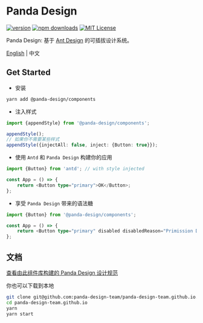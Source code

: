 # Panda Design

[![version](https://img.shields.io/npm/v/@panda-design/components.svg?style=flat-square)](http://npm.im/@panda-design/components)
[![npm downloads](https://img.shields.io/npm/dm/@panda-design/components.svg?style=flat-square)](https://www.npmjs.com/package/@panda-design/components)
[![MIT License](https://img.shields.io/npm/l/@panda-design/components.svg?style=flat-square)](http://opensource.org/licenses/MIT)

Panda Design: 基于 [Ant Design](https://ant.design/index-cn) 的可插拔设计系统。

[English](https://github.com/panda-design-team/components/blob/main/README.md) | 中文

## Get Started

- 安装

```bash
yarn add @panda-design/components
```

- 注入样式

```typescript jsx
import {appendStyle} from '@panda-design/components';

appendStyle();
// 如果你不需要某些样式
appendStyle({injectAll: false, inject: {Button: true}});
```

- 使用 `Antd` 和 `Panda Design` 构建你的应用

```typescript jsx
import {Button} from 'antd'; // with style injected

const App = () => {
    return <Button type="primary">OK</Button>;
};
```

- 享受 `Panda Design` 带来的语法糖

```typescript jsx
import {Button} from '@panda-design/components';

const App = () => {
    return <Button type="primary" disabled disabledReason="Primission Denied">OK</Button>;
};
```

## 文档

[查看由此组件库构建的 Panda Design 设计规范](https://panda-design-team.github.io/)

你也可以下载到本地

```bash
git clone git@github.com:panda-design-team/panda-design-team.github.io.git
cd panda-design-team.github.io
yarn
yarn start
```
